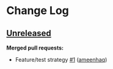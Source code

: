 # Change Log

## [Unreleased](https://github.com/ONSdigital/sbr-control-api/tree/HEAD)

**Merged pull requests:**

- Feature/test strategy [\#1](https://github.com/ONSdigital/sbr-control-api/pull/1) ([ameenhaq](https://github.com/ameenhaq))
